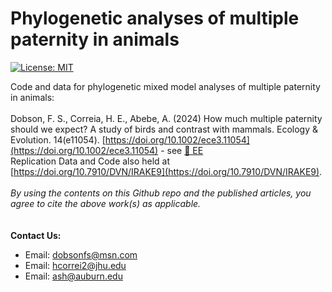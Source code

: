 # Phylogenetic analyses of multiple paternity in animals
[![License: MIT](https://img.shields.io/badge/License-MIT-yellow.svg)](https://opensource.org/licenses/MIT)

Code and data for phylogenetic mixed model analyses of multiple paternity in animals:
\
\
Dobson, F. S., Correia, H. E., Abebe, A. (2024) How much multiple paternity should we expect? A study of birds and contrast with mammals. Ecology \& Evolution. 14(e11054). [https://doi.org/10.1002/ece3.11054](https://doi.org/10.1002/ece3.11054) - see [📁 EE](EE) \
Replication Data and Code also held at [https://doi.org/10.7910/DVN/IRAKE9](https://doi.org/10.7910/DVN/IRAKE9).
\
\
_By using the contents on this Github repo and the published articles, you agree to cite the above work(s) as applicable._
\
\
\
__Contact Us:__
- Email: [dobsonfs@msn.com](mailto:dobsonfs@msn.com)  
- Email: [hcorrei2@jhu.edu](mailto:hcorrei2@jhu.edu)  
- Email: [ash@auburn.edu](mailto:ash@auburn.edu)  


